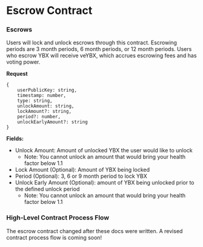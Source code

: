 # Escrow Contract

### Escrows

Users will lock and unlock escrows through this contract. Escrowing periods are 3 month periods, 6 month periods, or 12 month periods. Users who escrow YBX will receive veYBX, which accrues escrowing fees and has voting power.

**Request**

```
{
    userPublicKey: string,
    timestamp: number,
    type: string,
    unlockAmount: string,
    lockAmount?: string,
    period?: number,
    unlockEarlyAmount?: string
}
```

**Fields:**

- Unlock Amount: Amount of unlocked YBX the user would like to unlock
  - Note: You cannot unlock an amount that would bring your health factor below 1.1
- Lock Amount (Optional): Amount of YBX being locked
- Period (Optional): 3, 6 or 9 month period to lock YBX
- Unlock Early Amount (Optional): amount of YBX being unlocked prior to the defined unlock period
  - Note: You cannot unlock an amount that would bring your health factor below 1.1

### High-Level Contract Process Flow

The escrow contract changed after these docs were written. A revised contract process flow is coming soon!
